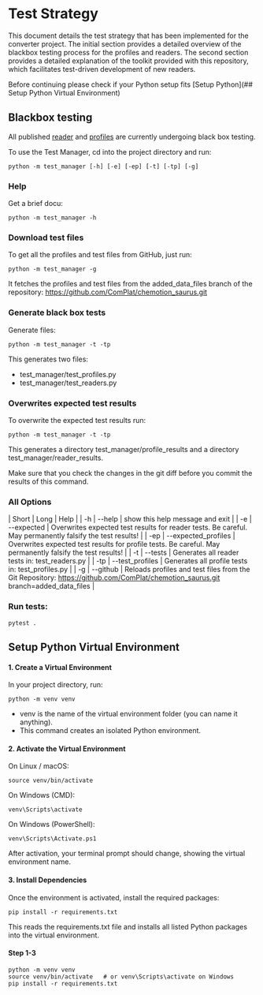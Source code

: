 # Test Strategy

This document details the test strategy that has been implemented for the converter project. 
The initial section provides a detailed overview of the blackbox testing process for the 
profiles and readers. The second section provides a detailed explanation of the toolkit 
provided with this repository, which facilitates test-driven development of new readers.


Before continuing please check if your Python setup fits [Setup Python](## Setup Python Virtual Environment)

## Blackbox testing 

All published [reader](https://chemotion.net/docs/services/chemconverter/readers) and
[profiles](https://chemotion.net/docs/services/chemconverter/profiles) are currently 
undergoing black box testing. 

To use the Test Manager, cd into the project directory and run:

```shell
python -m test_manager [-h] [-e] [-ep] [-t] [-tp] [-g]
```

### Help

Get a brief docu:  

```shell
python -m test_manager -h
```

###  Download test files

To get all the profiles and test files from GitHub, just run:

```shell
python -m test_manager -g
```

It fetches the profiles and test files from the added_data_files branch of the repository: https://github.com/ComPlat/chemotion_saurus.git

###  Generate black box tests

Generate files:  

```shell
python -m test_manager -t -tp
```

This generates two files:

- test_manager/test_profiles.py
- test_manager/test_readers.py

### Overwrites expected test results

To overwrite the expected test results run:

```shell
python -m test_manager -t -tp
```

This generates a directory test_manager/profile_results and a directory test_manager/reader_results.

Make sure that you check the changes in the git diff before you commit the results of this command.

### All Options

| Short | Long | Help |
| -h | --help | show this help message and exit |
| -e | --expected | Overwrites expected test results for reader tests. Be careful. May permanently falsify the test results! |
| -ep | --expected_profiles | Overwrites expected test results for profile tests. Be careful. May permanently falsify the test results! |
| -t | --tests | Generates all reader tests in: test_readers.py |
| -tp | --test_profiles | Generates all profile tests in: test_profiles.py |
| -g | --github | Reloads profiles and test files from the Git Repository: https://github.com/ComPlat/chemotion_saurus.git branch=added_data_files |


### Run tests:

```shell
pytest .
```

## Setup Python Virtual Environment

#### 1. Create a Virtual Environment

In your project directory, run:

```shell
python -m venv venv
```

- venv is the name of the virtual environment folder (you can name it anything).
- This command creates an isolated Python environment.

#### 2. Activate the Virtual Environment

On Linux / macOS:

```shell
source venv/bin/activate
```

On Windows (CMD):

```shell
venv\Scripts\activate
```

On Windows (PowerShell):

```shell
venv\Scripts\Activate.ps1
```

After activation, your terminal prompt should change, showing the virtual environment name.

#### 3. Install Dependencies

Once the environment is activated, install the required packages:

```shell
pip install -r requirements.txt
```

This reads the requirements.txt file and installs all listed Python packages into the virtual environment.

#### Step 1-3

```shell
python -m venv venv
source venv/bin/activate   # or venv\Scripts\activate on Windows
pip install -r requirements.txt
```